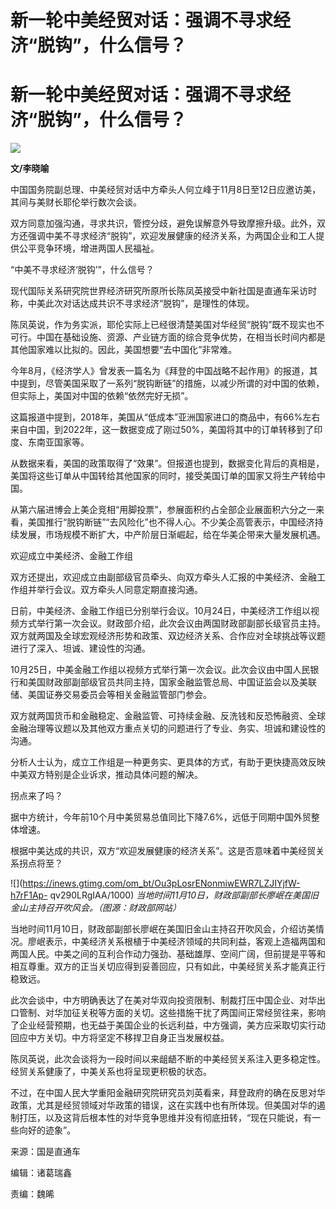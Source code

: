 # 新一轮中美经贸对话：强调不寻求经济“脱钩”，什么信号？

# 新一轮中美经贸对话：强调不寻求经济“脱钩”，什么信号？

![](https://inews.gtimg.com/om_bt/Olxo5glU52JJ2I5mUXjJ4hYQzQJtN9-s4Vn5F9QOmXEhQAA/1000)

**文/李晓喻**

中国国务院副总理、中美经贸对话中方牵头人何立峰于11月8日至12日应邀访美，其间与美财长耶伦举行数次会谈。

双方同意加强沟通，寻求共识，管控分歧，避免误解意外导致摩擦升级。此外，双方还强调中美不寻求经济“脱钩”，欢迎发展健康的经济关系，为两国企业和工人提供公平竞争环境，增进两国人民福祉。

“中美不寻求经济‘脱钩’”，什么信号？

现代国际关系研究院世界经济研究所原所长陈凤英接受中新社国是直通车采访时称，中美此次对话达成共识不寻求经济“脱钩”，是理性的体现。

陈凤英说，作为务实派，耶伦实际上已经很清楚美国对华经贸“脱钩”既不现实也不可行。中国在基础设施、资源、产业链方面的综合竞争优势，在相当长时间内都是其他国家难以比拟的。因此，美国想要“去中国化”非常难。

今年8月，《经济学人》曾发表一篇名为《拜登的中国战略不起作用》的报道，其中提到，尽管美国采取了一系列“脱钩断链”的措施，以减少所谓的对中国的依赖，但实际上，美国对中国的依赖“依然完好无损”。

这篇报道中提到，2018年，美国从“低成本”亚洲国家进口的商品中，有66%左右来自中国，到2022年，这一数据变成了刚过50%，美国将其中的订单转移到了印度、东南亚国家等。

从数据来看，美国的政策取得了“效果”。但报道也提到，数据变化背后的真相是，美国将这些订单从中国转给其他国家的同时，接受美国订单的国家又将生产转给中国。

从第六届进博会上美企竞相“用脚投票”，参展面积约占全部企业展面积六分之一来看，美国推行“脱钩断链”“去风险化”也不得人心。不少美企高管表示，中国经济持续发展，市场规模不断扩大，中产阶层日渐崛起，给在华美企带来大量发展机遇。

欢迎成立中美经济、金融工作组

双方还提出，欢迎成立由副部级官员牵头、向双方牵头人汇报的中美经济、金融工作组并举行会议。双方牵头人同意定期直接沟通。

日前，中美经济、金融工作组已分别举行会议。10月24日，中美经济工作组以视频方式举行第一次会议。财政部介绍，此次会议由两国财政部副部长级官员主持。双方就两国及全球宏观经济形势和政策、双边经济关系、合作应对全球挑战等议题进行了深入、坦诚、建设性的沟通。

10月25日，中美金融工作组以视频方式举行第一次会议。此次会议由中国人民银行和美国财政部副部级官员共同主持，国家金融监管总局、中国证监会以及美联储、美国证券交易委员会等相关金融监管部门参会。

双方就两国货币和金融稳定、金融监管、可持续金融、反洗钱和反恐怖融资、全球金融治理等议题以及其他双方重点关切的问题进行了专业、务实、坦诚和建设性的沟通。

分析人士认为，成立工作组是一种更务实、更具体的方式，有助于更快捷高效反映中美双方特别是企业诉求，推动具体问题的解决。

拐点来了吗？

据中方统计，今年前10个月中美贸易总值同比下降7.6%，远低于同期中国外贸整体增速。

根据中美达成的共识，双方“欢迎发展健康的经济关系”。这是否意味着中美经贸关系拐点将至？

![](https://inews.gtimg.com/om_bt/Ou3pLosrENonmiwEWR7LZJIYjfW-h7rF1Ap-
qv290LRgIAA/1000) _当地时间11月10日，财政部副部长廖岷在美国旧金山主持召开吹风会。（图源：财政部网站）_

当地时间11月10日，财政部副部长廖岷在美国旧金山主持召开吹风会，介绍访美情况。廖岷表示，中美经济关系根植于中美经济领域的共同利益，客观上造福两国和两国人民。中美之间的互利合作动力强劲、基础雄厚、空间广阔，但前提是平等和相互尊重。双方的正当关切应得到妥善回应，只有如此，中美经贸关系才能真正行稳致远。

此次会谈中，中方明确表达了在美对华双向投资限制、制裁打压中国企业、对华出口管制、对华加征关税等方面的关切。这些措施干扰了两国间正常经贸往来，影响了企业经营预期，也无益于美国企业的长远利益，中方强调，美方应采取切实行动回应中方关切。中方将坚定不移捍卫自身正当发展权益。

陈凤英说，此次会谈将为一段时间以来龃龉不断的中美经贸关系注入更多稳定性。经贸关系健康了，中美关系也将呈现更积极的状态。

不过，在中国人民大学重阳金融研究院研究员刘英看来，拜登政府的确在反思对华政策，尤其是经贸领域对华政策的错误，这在实践中也有所体现。但美国对华的遏制打压，以及这背后根本性的对华竞争思维并没有彻底扭转，“现在只能说，有一些向好的迹象”。

来源：国是直通车

编辑：诸葛瑞鑫

责编：魏晞

